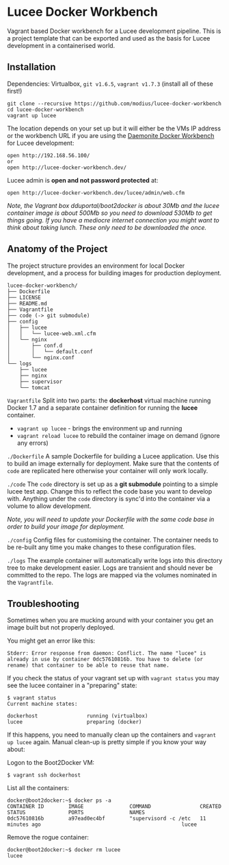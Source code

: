 # Lucee Docker Workbench

Vagrant based Docker workbench for a Lucee development pipeline.  This is a project template that can be exported and used as the basis for Lucee development in a containerised world.


## Installation

Dependencies: Virtualbox, `git v1.6.5`, `vagrant v1.7.3` (install all of these first!)

```
git clone --recursive https://github.com/modius/lucee-docker-workbench
cd lucee-docker-workbench
vagrant up lucee
```

The location depends on your set up but it will either be the VMs IP address or the workbench URL if you are using the [Daemonite Docker Workbench](https://github.com/daemonite/workbench) for Lucee development:
```
open http://192.168.56.100/
or
open http://lucee-docker-workbench.dev/
```

Lucee admin is **open and not password protected** at:

```
open http://lucee-docker-workbench.dev/lucee/admin/web.cfm
```

_Note, the Vagrant box dduportal/boot2docker is about 30Mb and the lucee container image is about 500Mb so you need to download 530Mb to get things going.  If you have a mediocre internet connection you might want to think about taking lunch. These only need to be downloaded the once._

## Anatomy of the Project

The project structure provides an environment for local Docker development, and a process for building images for production deployment.

```
lucee-docker-workbench/
├── Dockerfile
├── LICENSE
├── README.md
├── Vagrantfile
├── code (-> git submodule)
├── config
│   ├── lucee
│   │   └── lucee-web.xml.cfm
│   └── nginx
│       ├── conf.d
│       │   └── default.conf
│       └── nginx.conf
└── logs
    ├── lucee
    ├── nginx
    ├── supervisor
    └── tomcat
```

`Vagrantfile`
Split into two parts: the **dockerhost** virtual machine running Docker 1.7 and a separate container definition for running the **lucee** container.

- `vagrant up lucee` - brings the environment up and running
- `vagrant reload lucee` to rebuild the container image on demand (ignore any errors)

`./Dockerfile`
A sample Dockerfile for building a Lucee application. Use this to build an image externally for deployment.  Make sure that the contents of `code` are replicated here otherwise your container will only work locally.

`./code`
The `code` directory is set up as a **git submodule** pointing to a simple lucee test app. Change this to reflect the code base you want to develop with.  Anything under the `code` directory is sync'd into the container via a volume to allow development.

_Note, you will need to update your Dockerfile with the same code base in order to build your image for deployment._

`./config`
Config files for customising the container.  The container needs to be re-built any time you make changes to these configuration files.

`./logs`
The example container will automatically write logs into this directory tree to make development easier. Logs are transient and should never be committed to the repo.  The logs are mapped via the volumes nominated in the `Vagrantfile`.

## Troubleshooting

Sometimes when you are mucking around with your container you get an image built but not properly deployed.

You might get an error like this:
```
Stderr: Error response from daemon: Conflict. The name "lucee" is already in use by container 0dc57610816b. You have to delete (or rename) that container to be able to reuse that name.
```

If you check the status of your vagrant set up with `vagrant status` you may see the lucee container in a "preparing" state:
```
$ vagrant status
Current machine states:

dockerhost                running (virtualbox)
lucee                     preparing (docker)
```

If this happens, you need to manually clean up the containers and `vagrant up lucee` again.  Manual clean-up is pretty simple if you know your way about:

Logon to the Boot2Docker VM:
```
$ vagrant ssh dockerhost
```

List all the containers:
```
docker@boot2docker:~$ docker ps -a
CONTAINER ID        IMAGE               COMMAND                CREATED             STATUS              PORTS               NAMES
0dc57610816b        a97ead0ec4bf        "supervisord -c /etc   11 minutes ago                                              lucee
```

Remove the rogue container:
```
docker@boot2docker:~$ docker rm lucee
lucee
```